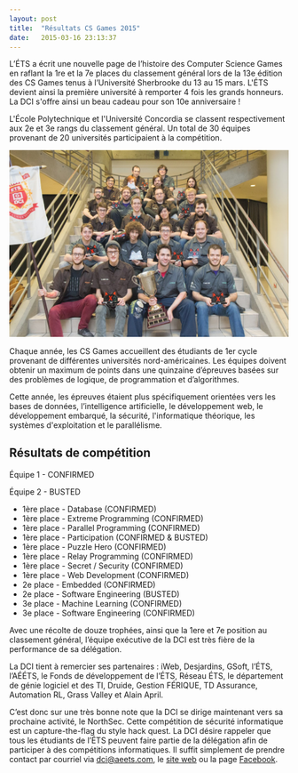 ```yaml
---
layout: post
title:  "Résultats CS Games 2015"
date:   2015-03-16 23:13:37
---
```


L’ÉTS a écrit une nouvelle page de l’histoire des Computer Science Games en raflant la 1re et la 7e places du classement général lors de la 13e édition des CS Games tenus à l’Université Sherbrooke du 13 au 15 mars. L'ÉTS devient ainsi la première université à remporter 4 fois les grands honneurs. La DCI s'offre ainsi un beau cadeau pour son 10e anniversaire !

L'École Polytechnique et l'Université Concordia se classent respectivement aux 2e et 3e rangs du classement général. Un total de 30 équipes provenant de 20 universités participaient à la compétition.

![participation](/img/news/participation-csgames-2015.jpg)

Chaque année, les CS Games accueillent des étudiants de 1er cycle provenant de différentes universités nord-américaines. Les équipes doivent obtenir un maximum de points dans une quinzaine d’épreuves basées sur des problèmes de logique, de programmation et d’algorithmes. 

Cette année, les épreuves étaient plus spécifiquement orientées vers les bases de données, l’intelligence artificielle, le développement web, le développement embarqué, la sécurité, l'informatique théorique, les systèmes d'exploitation et le parallélisme.

## Résultats de compétition ##

Équipe 1 - CONFIRMED

Équipe 2 - BUSTED

* 1ère place - Database (CONFIRMED)
* 1ère place - Extreme Programming (CONFIRMED)
* 1ère place - Parallel Programming (CONFIRMED)
* 1ère place - Participation (CONFIRMED & BUSTED)
* 1ère place - Puzzle Hero (CONFIRMED)
* 1ère place - Relay Programming (CONFIRMED)
* 1ère place - Secret / Security (CONFIRMED)
* 1ère place - Web Development (CONFIRMED)
* 2e place - Embedded (CONFIRMED)
* 2e place - Software Engineering (BUSTED)
* 3e place - Machine Learning (CONFIRMED)
* 3e place - Software Engineering (CONFIRMED)

Avec une récolte de douze trophées, ainsi que la 1ere et 7e position au classement général, l’équipe exécutive de la DCI est très fière de la performance de sa délégation.

La DCI tient à remercier ses partenaires : iWeb, Desjardins, GSoft, l’ÉTS, l’AÉÉTS, le Fonds de développement de l’ÉTS, Réseau ÉTS, le département de génie logiciel et des TI, Druide, Gestion FÉRIQUE, TD Assurance, Automation RL, Grass Valley et Alain April.

C’est donc sur une très bonne note que la DCI se dirige maintenant vers sa prochaine activité, le NorthSec. Cette compétition de sécurité informatique est un capture-the-flag du style hack quest. La DCI désire rappeler que tous les étudiants de l’ÉTS peuvent faire partie de la délégation afin de participer à des compétitions informatiques. Il suffit simplement de prendre contact par courriel via [dci@aeets.com](mailto:dci@aeets.com), le [site web](http://dciets.com) ou la page [Facebook](http://facebook.com/dciets).
